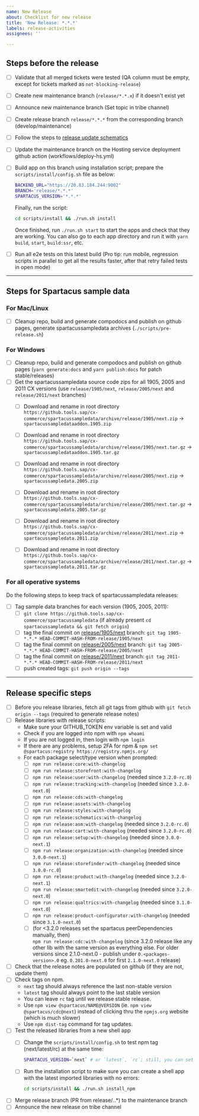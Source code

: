 ```yaml
---
name: New Release
about: Checklist for new release
title: 'New Release: *.*.*'
labels: release-activities
assignees: ''

---
```


## Steps before the release

- [ ] Validate that all merged tickets were tested (QA column must be empty, except for tickets marked as `not-blocking-release`)
- [ ] Create new maintenance branch (`release/*.*.x`) if it doesn't exist yet
- [ ] Announce new maintenance branch (Set topic in tribe channel)
- [ ] Create release branch `release/*.*.*` from the corresponding branch (develop/maintenance)
- [ ] Follow the steps to [release update schematics](https://github.com/SAP/spartacus/blob/develop/projects/schematics/README.md#releasing-update-schematics)
- [ ] Update the maintenance branch on the Hosting service deployment github action (workflows/deploy-hs.yml)
- [ ] Build app on this branch using installation script; prepare the `scripts/install/config.sh` file as below:

    ```bash
    BACKEND_URL="https://20.83.184.244:9002"
    BRANCH='release/*.*.*'
    SPARTACUS_VERSION='*.*.*'
    ```

  Finally, run the script:

    ```bash
    cd scripts/install && ./run.sh install
    ```

  Once finished, run `./run.sh start` to start the apps and check that they are working. You can also go to each app directory and run it with `yarn build`, `start`, `build:ssr`, etc.

- [ ] Run all e2e tests on this latest build (Pro tip: run mobile, regression scripts in parallel to get all the results faster, after that retry failed tests in open mode)

---

## Steps for Spartacus sample data

### For Mac/Linux

- [ ] Cleanup repo, build and generate compodocs and publish on github pages, generate spartacussampledata archives (`./scripts/pre-release.sh`)

### For Windows

- [ ] Cleanup repo, build and generate compodocs and publish on github pages (`yarn generate:docs` and `yarn publish:docs` for patch stable/releases)
- [ ] Get the spartacussampledata source code zips for all 1905, 2005 and 2011 CX versions (use `release/1905/next`, `release/2005/next` and `release/2011/next` branches)
  - [ ] Download and rename in root directory `https://github.tools.sap/cx-commerce/spartacussampledata/archive/release/1905/next.zip` -> `spartacussampledataaddon.1905.zip`
  - [ ] Download and rename in root directory `https://github.tools.sap/cx-commerce/spartacussampledata/archive/release/1905/next.tar.gz` -> `spartacussampledataaddon.1905.tar.gz`
  - [ ] Download and rename in root directory `https://github.tools.sap/cx-commerce/spartacussampledata/archive/release/2005/next.zip` -> `spartacussampledata.2005.zip`
  - [ ] Download and rename in root directory `https://github.tools.sap/cx-commerce/spartacussampledata/archive/release/2005/next.tar.gz` -> `spartacussampledata.2005.tar.gz`
  - [ ] Download and rename in root directory `https://github.tools.sap/cx-commerce/spartacussampledata/archive/release/2011/next.zip` -> `spartacussampledata.2011.zip`
  - [ ] Download and rename in root directory `https://github.tools.sap/cx-commerce/spartacussampledata/archive/release/2011/next.tar.gz` -> `spartacussampledata.2011.tar.gz`


### For all operative systems

Do the following steps to keep track of spartacussampledata releases:

- [ ] Tag sample data branches for each version (1905, 2005, 2011):
  - [ ] `git clone https://github.tools.sap/cx-commerce/spartacussampledata` (if already present `cd spartacussampledata && git fetch origin`)
  - [ ] tag the final commit on [release/1905/next](https://github.tools.sap/cx-commerce/spartacussampledata/commits/release/1905/next) branch: `git tag 1905-*.*.* HEAD-COMMIT-HASH-FROM-release/1905/next`
  - [ ] tag the final commit on [release/2005/next](https://github.tools.sap/cx-commerce/spartacussampledata/commits/release/2005/next) branch: `git tag 2005-*.*.* HEAD-COMMIT-HASH-FROM-release/2005/next`
  - [ ] tag the final commit on [release/2011/next](https://github.tools.sap/cx-commerce/spartacussampledata/commits/release/2011/next) branch: `git tag 2011-*.*.* HEAD-COMMIT-HASH-FROM-release/2011/next`
  - [ ] push created tags: `git push origin --tags`

---

## Release specific steps

- [ ] Before you release libraries, fetch all git tags from github with `git fetch origin --tags` (required to generate release notes)
- [ ] Release libraries with release scripts:
  - Make sure your GITHUB_TOKEN env variable is set and valid
  - Check if you are logged into npm with `npm whoami`
  - If you are not logged in, then login with `npm login`
  - If there are any problems, setup 2FA for npm & `npm set @spartacus:registry https://registry.npmjs.org/`
  - For each package select/type version when prompted:
    - [ ] `npm run release:core:with-changelog`
    - [ ] `npm run release:storefront:with-changelog`
    - [ ] `npm run release:user:with-changelog` (needed since `3.2.0-rc.0`)
    - [ ] `npm run release:tracking:with-changelog` (needed since `3.2.0-next.0`)
    - [ ] `npm run release:cds:with-changelog`
    - [ ] `npm run release:assets:with-changelog`
    - [ ] `npm run release:styles:with-changelog`
    - [ ] `npm run release:schematics:with-changelog`
    - [ ] `npm run release:asm:with-changelog` (needed since `3.2.0-rc.0`)
    - [ ] `npm run release:cart:with-changelog` (needed since `3.2.0-rc.0`)
    - [ ] `npm run release:setup:with-changelog` (needed since `3.0.0-next.1`)
    - [ ] `npm run release:organization:with-changelog` (needed since `3.0.0-next.1`)
    - [ ] `npm run release:storefinder:with-changelog` (needed since `3.0.0-rc.0`)
    - [ ] `npm run release:product:with-changelog` (needed since `3.2.0-next.1`)
    - [ ] `npm run release:smartedit:with-changelog` (needed since `3.2.0-next.0`)
    - [ ] `npm run release:qualtrics:with-changelog` (needed since `3.1.0-next.0`)
    - [ ] `npm run release:product-configurator:with-changelog` (needed since `3.1.0-next.0`)
    - [ ] (for <3.2.0 releases set the spartacus peerDependencies manually, then)  
      `npm run release:cdc:with-changelog` (since 3.2.0 release like any other lib with the same version as everything else. For older versions since 2.1.0-next.0 - publish under `0.<packages-version>.0` eg. `0.201.0-next.0` for first `2.1.0-next.0` release)

- [ ] Check that the release notes are populated on github (if they are not, update them)
- [ ] Check tags on npm.
  - `next` tag should always reference the last non-stable version
  - `latest` tag should always point to the last stable version
  - You can leave `rc` tag until we release stable release.
  - Use `npm view @spartacus/NAME@VERSION` (ie. `npm view @spartacus/cdc@next`) instead of clicking thru the `npmjs.org` website (which is much slower)
  - Use `npm dist-tag` command for tag updates.
- [ ] Test the released libraries from a new shell app
  - [ ] Change the `scripts/install/config.sh` to test npm tag (next/latest/rc) at the same time:

    ```bash
    SPARTACUS_VERSION=`next` # or `latest`, `rc`; still, you can set it to a specific one, ie `*.*.*` (or leave the config file unchanged)
    ```

  - [ ] Run the installation script to make sure you can create a shell app with the latest imported libraries with no errors:

    ```bash
    cd scripts/install && ./run.sh install_npm
    ```

- [ ] Merge release branch (PR from release/*.*.*) to the maintenance branch
- [ ] Announce the new release on tribe channel
